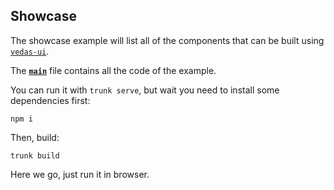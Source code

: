 ## Showcase

The showcase example will list all of the components that can be built using [`vedas-ui`](../../vedas-ui/README.md).

The __[`main`]__ file contains all the code of the example.

You can run it with `trunk serve`, but wait you need to install some dependencies first:
```
npm i
```
Then, build:
```
trunk build
```
Here we go, just run it in browser.

[`main`]: src/main.rs
